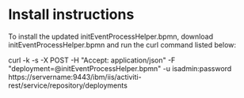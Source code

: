 # Install instructions #

To install the updated initEventProcessHelper.bpmn, download initEventProcessHelper.bpmn and run the curl command listed below:

curl -k -s -X POST -H "Accept: application/json" -F "deployment=@initEventProcessHelper.bpmn" -u isadmin:password https://servername:9443/ibm/iis/activiti-rest/service/repository/deployments
